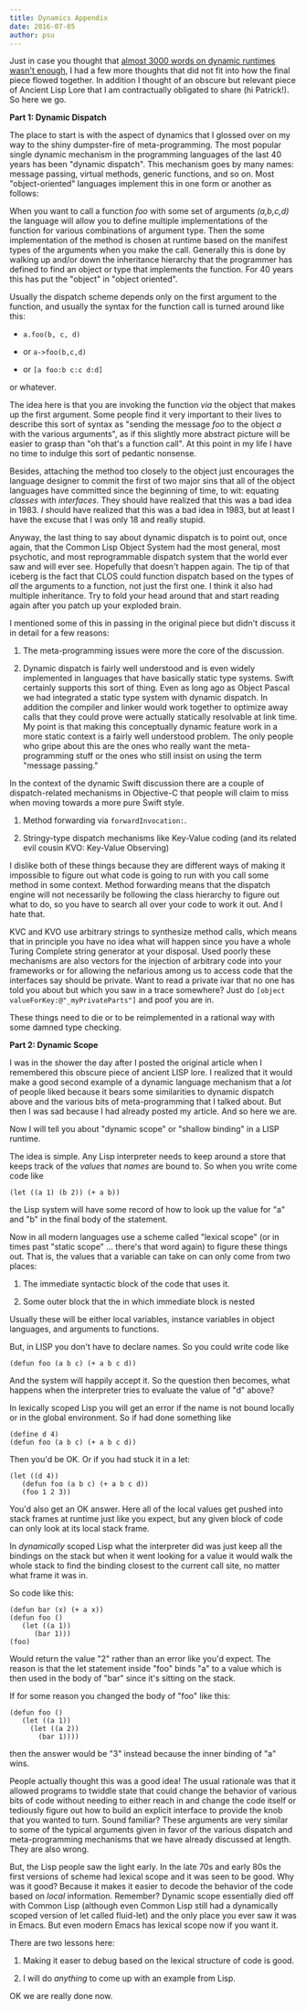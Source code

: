 ```yaml
---
title: Dynamics Appendix
date: 2016-07-05
author: psu
---
```


Just in case you thought that <a href="/general-dynamics.html">almost 3000 words on dynamic runtimes wasn't enough</a>, I had a few more thoughts that did not fit into how the final piece flowed together. In addition I thought of an obscure but relevant piece of Ancient Lisp Lore that I am contractually obligated to share (hi Patrick!). So here we go.

**Part 1: Dynamic Dispatch**

The place to start is with the aspect of dynamics that I glossed over on my way to the shiny dumpster-fire of meta-programming. The most popular single dynamic mechanism in the programming languages of the last 40 years has been "dynamic dispatch". This mechanism goes by many names: message passing, virtual methods,  generic functions, and so on. Most "object-oriented" languages implement this in one form or another as follows:

When you want to call a function *foo* with some set of arguments *(a,b,c,d)* the language will allow you to define multiple implementations of the function for various combinations of argument type. Then the some implementation of the method is chosen at runtime based on the manifest types of the arguments when you make the call. Generally this is done by walking up and/or down the inheritance hierarchy that the programmer has defined to find an object or type that implements the function. For 40 years this has put the "object" in "object oriented".

Usually the dispatch scheme depends only on the first argument to the function, and usually the syntax for the function call is turned around like this:

* `a.foo(b, c, d)` 

* or `a->foo(b,c,d)`

* or `[a foo:b c:c d:d]`

or whatever.

The idea here is that you are invoking the function *via* the object that makes up the first argument. Some people find it very important to their lives to describe this sort of syntax as "sending the message *foo* to the object *a* with the various arguments", as if this slightly more abstract picture will be easier to grasp than "oh that's a function call". At this point in my life I have no time to indulge this sort of pedantic nonsense.

Besides, attaching the method too closely to the object just encourages the language designer to commit the first of two major sins that all of the object languages have committed since the beginning of time, to wit: equating *classes* with *interfaces*. They should have realized that this was a bad idea in 1983. *I* should have realized that this was a bad idea in 1983, but at least I have the excuse that I was only 18 and really stupid.

Anyway, the last thing to say about dynamic dispatch is to point out, once again, that the Common Lisp Object System had the most general, most psychotic, and most reprogrammable dispatch system that the world ever saw and will ever see. Hopefully that doesn't happen again. The tip of that iceberg is the fact that CLOS could function dispatch based on the types of *all* the arguments to a function, not just the first one. I think it also had multiple inheritance. Try to fold your head around that and start reading again after you patch up your exploded brain.

I mentioned some of this in passing in the original piece but didn't discuss it in detail for a few reasons:

1. The meta-programming issues were more the core of the discussion.

2. Dynamic dispatch is fairly well understood and is even widely implemented in languages that have basically static type systems. Swift certainly supports this sort of thing. Even as long ago as Object Pascal we had integrated a static type system with dynamic dispatch. In addition the compiler and linker would work together to optimize away calls that they could prove were actually statically resolvable at link time. My point is that making this conceptually dynamic feature work in a more static context is a fairly well understood problem. The only people who gripe about this are the ones who really want the meta-programming stuff or the ones who still insist on using the term "message passing." 

In the context of the dynamic Swift discussion there are a couple of dispatch-related mechanisms in Objective-C that people will claim to miss when moving towards a more pure Swift style.

1. Method forwarding via `forwardInvocation:`.

2. Stringy-type dispatch mechanisms like Key-Value coding (and its related evil cousin KVO: Key-Value Observing)

I dislike both of these things because they are different ways of making it impossible to figure out what code is going to run with you call some method in some context. Method forwarding means that the dispatch engine will not necessarily be following the class hierarchy to figure out what to do, so you have to search all over your code to work it out. And I hate that. 

KVC and KVO use arbitrary strings to synthesize method calls, which means that in principle you have no idea what will happen since you have a whole Turing Complete string generator at your disposal. Used poorly these mechanisms are also vectors for the injection of arbitrary code  into your frameworks or for allowing the nefarious among us to access code that the interfaces say should be private. Want to read a private ivar that no one has told you about but which you saw in a trace somewhere? Just do `[object valueForKey:@"_myPrivateParts"]` and poof you are in.

These things need to die or to be reimplemented in a rational way with some damned type checking. 

**Part 2: Dynamic Scope**

I was in the shower the day after I posted the original article when I remembered this obscure piece of ancient LISP lore. I realized that it would make a good second example of a dynamic language mechanism that a *lot* of people liked because it bears some similarities to dynamic dispatch above and the various bits of meta-programming that I talked about. But then I was sad because I had already posted my article. And so here we are.

Now I will tell you about "dynamic scope" or "shallow binding" in a LISP runtime.

The idea is simple. Any Lisp interpreter needs to keep around a store that keeps track of the *values* that *names* are bound to. So when you write come code like

	(let ((a 1) (b 2)) (+ a b))
	
the Lisp system will have some record of how to look up the value for "a" and "b" in the final body of the statement.

Now in all modern languages use a scheme called "lexical scope" (or in times past "static scope" ... there's that word again) to figure these things out. That is, the values that a variable can take on can only come from two places:

1. The immediate syntactic block of the code that uses it.

2. Some outer block that the in which immediate block is nested

Usually these will be either local variables, instance variables in object languages, and arguments to functions.

But, in LISP you don't have to declare names. So you could write code like

	(defun foo (a b c) (+ a b c d))
	
And the system will happily accept it. So the question then becomes, what happens when the interpreter tries to evaluate the value of "d" above?

In lexically scoped Lisp you will get an error if the name is not bound locally or in the global environment. So if had done something like

	(define d 4)
	(defun foo (a b c) (+ a b c d))
	
Then you'd be OK. Or if you had stuck it in a let:

	(let ((d 4))
	   (defun foo (a b c) (+ a b c d))
	   (foo 1 2 3))
		
You'd also get an OK answer. Here all of the local values get pushed into stack frames at runtime just like you expect, but any given block of code can only look at its local stack frame.

In *dynamically* scoped Lisp what the interpreter did was just keep all the bindings on the stack but when it went looking for a value it would walk the whole stack to find the binding closest to the current call site, no matter what frame it was in.

So code like this:

	(defun bar (x) (+ a x))
	(defun foo ()
	   (let ((a 1)) 
	      (bar 1)))
	(foo)

Would return the value "2" rather than an error like you'd expect. The reason is that the let statement inside "foo" binds "a" to a value which is then used in the body of "bar" since it's sitting on the stack.

If for some reason you changed the body of "foo" like this:

	(defun foo ()
	   (let ((a 1)) 
	     (let ((a 2))
	       (bar 1))))

then the answer would be "3" instead because the inner binding of "a" wins. 

People actually thought this was a good idea! The usual rationale was that it allowed programs to twiddle state that could change the behavior of various bits of code without needing to either reach in and change the code itself or tediously figure out how to build an explicit interface to provide the knob that you wanted to turn. Sound familiar? These arguments are very similar to some of the typical arguments given in favor of the various dispatch and meta-programming mechanisms that we have already discussed at length. They are also wrong.

But, the Lisp people saw the light early. In the late 70s and early 80s the first versions of scheme had lexical scope and it was seen to be good. Why was it good? Because it makes it easier to decode the behavior of the code based on *local* information. Remember? Dynamic scope essentially died off with Common Lisp (although even Common Lisp still had a dynamically scoped version of let called fluid-let) and the only place you ever saw it was in Emacs. But even modern Emacs has lexical scope now if you want it.

There are two lessons here:

1. Making it easer to debug based on the lexical structure of code is good.

2. I will do *anything* to come up with an example from Lisp.

OK we are really done now.
